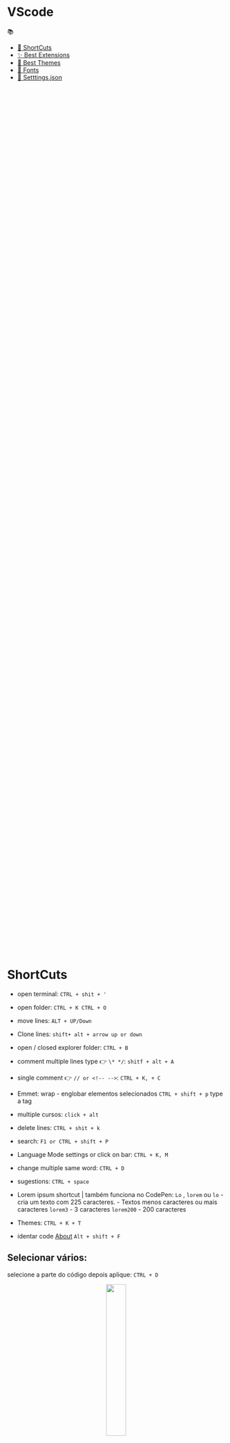 # VScode

:books:

- [:bookmark: ShortCuts](#shortcuts)
- [:sparkles: Best Extensions](#best-extensions)
- [:art: Best Themes](#best-themes)
- [:pencil: Fonts](#fonts)
- [:wrench: Setttings.json](#settingsjson)

<div style="height: 50vh"></div>

# ShortCuts

- open terminal:
  `CTRL + shit + '`

- open folder:
  `CTRL + K CTRL + O`

- move lines:
  `ALT + UP/Down`

- Clone lines:
  `shift+ alt + arrow up or down`

- open / closed explorer folder:
  `CTRL + B`

- comment multiple lines type 👉 `\* */`:
  `shitf + alt + A`

- single comment 👉 `// or <!-- -->`:
  `CTRL + K, + C`

- Emmet: wrap - englobar elementos selecionados `CTRL + shift + p` type a tag

- multiple cursos: `click + alt`

- delete lines:
  `CTRL + shit + k`

- search:
  `F1 or CTRL + shift + P`

- Language Mode settings or click on bar:
  `CTRL + K, M`

- change multiple same word:
  `CTRL + D`

- sugestions:
  `CTRL + space`

- Lorem ipsum shortcut | também funciona no CodePen:
  `Lo` , `lorem` ou `lo` - cria um texto com 225 caracteres. - Textos menos caracteres ou mais caracteres
  `lorem3` - 3 caracteres
  `lorem200` - 200 caracteres

- Themes:
  `CTRL + K + T`

- identar code [About](https://medium.com/code-write/atalho-para-identar-c%C3%B3digo-no-vs-code-dicarapida-1b85c9607b1b)
  `Alt + shift + F`

## Selecionar vários:

selecione a parte do código depois aplique:
`CTRL + D`

<div align="center">
<img  src="./img/vscode/vscode013.png" width="30%">
</div>

use as setas para mover o cursor:
vai selecionar até o próximo obstaculo.

`Shift + alt + seta teclado >`  
<img  src="./img/vscode/vscode014.png" width="30%">

pronto só colar!

Digitar em todas as linhas ao mesmo tempo: `CTRL + Shift + alt + seta key down`

<img  src="./img/vscode/vscode015.png" width="25%">

só digitar os parametros

<img  src="./img/vscode/vscode016.png" width="20%">

## create mult tags once:

#### também funciona no CodePen teclar TAB

create 6 divs:
`div*6`

create 5 section with class:
`section.lead * 5`

create 4 div class vazias:
`div.class*4`

create 5 div com text de 1 a 5:
`div*5{$}`

multiple values with class and txt:
`div*10.myclass{$}`

## Best themes

<img src="./img/vscode/vscode005.png" width="50%">
<img src="./img/vscode/vscode006.png" width="50%">
<img src="./img/vscode/vscode007.png" width="50%">
<img src="./img/vscode/vscode008.png" width="50%">
<img src="./img/vscode/vscode009.png" width="50%">
<img src="./img/vscode/over-night-owl.jpg" width="50%">
<img src="./img/vscode/over-night-owl-preview.jpg" width="50%">

- [Origamid](https://github.com/origamid/origamid-vscode)

## Fonts:

install a font `Dank Mono` [Link download](https://app.box.com/s/bv70o32xwpxnk36l1dth2cd5z7d9t0z6) e depois configurar o `settings.json` (pressionar F1 o CTRL + Shift + P) e type: `User Settings`
`add : "editor.fontFamily": "Dank Mono"`

<img src="./img/vscode/vscode010.png" width="50%">

**Sem Dank Mono**  
<img src="./img/vscode/vscode011.png" width="50%">

**Com Dank Mono**  
<img src="./img/vscode/vscode012.png" width="50%">

## Best Extensions

- Prettier - Code formatter

  - Abrir o command palette `CTRL + SHIT + P` digite `Open Settings JSON` e definir:
  - para auto save adicionar a linha:
    `"editor.formatOnSave": true,`
  - default Formatter:
    ` "editor.defaultFormatter": "esbenp.prettier-vscode"`
  - Registrar os tipos:
    - JavaScript: `"[javascript]": {      "editor.defaultFormatter": "esbenp.prettier-vscode" },`
    - HTML: `"[html]": {      "editor.defaultFormatter": "esbenp.prettier-vscode" },`
  - TabWidth:
    `"prettier.tabWidth": 2`

- GitLens
- Quokka
- Vetur
- Live Sass Compiler
- Live Server
- REST Client - Huachao Mao

## settings.json

Arquivo para configurações gerais:

- `"editor.mouseWheelZoom": false,` - desativar zoom do mouse:
- `"window.zoomLevel": 1,` - Default zoom
- `"editor.wordWrap": "on" ` - Wrap Text

[REF](https://www.youtube.com/watch?v=TBplwrsUj4s&t=1083s)
